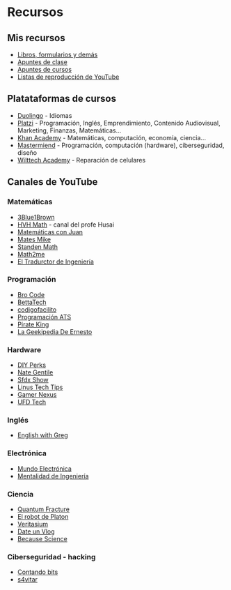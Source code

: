 # Recursos

## Mis recursos

- [Libros, formularios y demás](https://drive.google.com/drive/folders/1huHbmYJ6XN8KeUVEv35IfiI8EgLVwuoR)
- [Apuntes de clase](https://github.com/MrDonkey08/Escuela)
- [Apuntes de cursos](https://github.com/MrDonkey08/Cursos)
- [Listas de reproducción de YouTube](https://www.youtube.com/@alanyahirjuarezrubio/playlists)

## Platataformas de cursos

- [Duolingo](https://es.duolingo.com/) -  Idiomas
- [Platzi](https://platzi.com/home) - Programación, Inglés, Emprendimiento, Contenido Audiovisual, Marketing, Finanzas, Matemáticas...
- [Khan Academy](https://es.khanacademy.org/) - Matemáticas, computación, economía, ciencia...
- [Mastermiend](https://mastermind.ac/) - Programación, computación (hardware), ciberseguridad, diseño
- [Wilttech Academy](https://wiltechacademy.com/all-courses/) - Reparación de celulares

## Canales de YouTube

### Matemáticas

- [3Blue1Brown](https://www.youtube.com/@3blue1brown "3Blue1Brown")
- [HVH Math](https://www.youtube.com/@HVHMath) - canal del profe Husai
- [Matemáticas con Juan](https://www.youtube.com/@matematicaconjuan "Matemáticas con Juan")
- [Mates Mike](https://www.youtube.com/@MatesMike)
- [Standen Math](https://www.youtube.com/@StandenMath)
- [Math2me](https://www.youtube.com/@math2me)
- [El Tradurctor de Ingeniería](https://www.youtube.com/@eltraductor_ok)

### Programación

- [Bro Code](https://www.youtube.com/@BroCodez)
- [BettaTech](https://www.youtube.com/@BettaTech)
- [codigofacilito](https://www.youtube.com/@codigofacilito)
- [Programación ATS](https://www.youtube.com/@ProgramacionATS "Programación ATS")
- [Pirate King](https://www.youtube.com/@PIRATEKINGDOM/videos)
- [La Geekipedia De Ernesto](https://www.youtube.com/@LaGeekipediaDeErnesto)

### Hardware

- [DIY Perks](https://www.youtube.com/@DIYPerks)
- [Nate Gentile](https://www.youtube.com/@NateGentile7)
- [Sfdx Show](https://www.youtube.com/@sfdxshow)
- [Linus Tech Tips](https://www.youtube.com/@LinusTechTips)
- [Gamer Nexus](https://www.youtube.com/@GamersNexus)
- [UFD Tech](https://www.youtube.com/@UFDTech)

### Inglés

- [English with Greg](https://www.youtube.com/@EnglishWithGreg)

### Electrónica 

- [Mundo Electrónica](https://www.youtube.com/@mundo_electronica)
- [Mentalidad de Ingeniería](https://www.youtube.com/@MentalidadDeIngenieria/videos)

### Ciencia

- [Quantum Fracture](https://www.youtube.com/@QuantumFracture)
- [El robot de Platon](https://www.youtube.com/@ElRobotdePlaton)
- [Veritasium](https://www.youtube.com/@VeritasiumES)
- [Date un Vlog](https://www.youtube.com/@dateunvlog)
- [Because Science](https://www.youtube.com/@becausescience)

### Ciberseguridad - hacking

- [Contando bits](https://www.youtube.com/@ContandoBits)
- [s4vitar](https://www.youtube.com/@s4vitar)